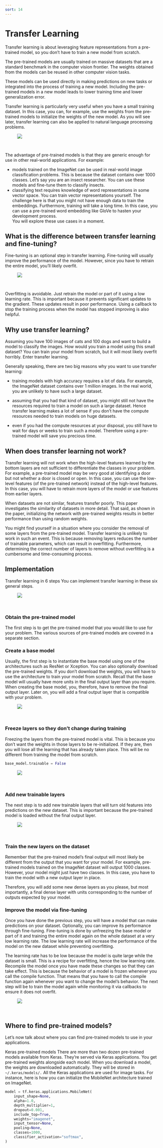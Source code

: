 ```yaml
---
sort: 14
---
```


# Transfer Learning

Transfer learning is about leveraging feature representations from a pre-trained model, so you don’t have to train a new model from scratch. 

The pre-trained models are usually trained on massive datasets that are a standard benchmark in the computer vision frontier. The weights obtained from the models can be reused in other computer vision tasks. 

These models can be used directly in making predictions on new tasks or integrated into the process of training a new model. Including the pre-trained models in a new model leads to lower training time and lower generalization error.  

Transfer learning is particularly very useful when you have a small training dataset. In this case, you can, for example, use the weights from the pre-trained models to initialize the weights of the new model. As you will see later, transfer learning can also be applied to natural language processing problems. 

<figure>
    <img src=".\assets\TransferLearning\Transfer-learning-idea.jpg" />
</figure>
<br>

The advantage of pre-trained models is that they are generic enough for use in other real-world applications. For example:

- models trained on the ImageNet can be used in real-world image classification problems. This is because the dataset contains over 1000 classes. Let’s say you are an insect researcher. You can use these models and fine-tune them to classify insects. 
- classifying text requires knowledge of word representations in some vector space. You can train vector representations yourself. The challenge here is that you might not have enough data to train the embeddings. Furthermore, training will take a long time. In this case, you can use a pre-trained word embedding like GloVe to hasten your development process.  
You will explore these use cases in a moment.

## What is the difference between transfer learning and fine-tuning?
Fine-tuning is an optional step in transfer learning. Fine-tuning will usually improve the performance of the model. However, since you have to retrain the entire model, you’ll likely overfit. 

<figure>
    <img src=".\assets\TransferLearning\Transfer-learning-vs-fine-tuning.png" />
</figure>
<br>

Overfitting is avoidable. Just retrain the model or part of it using a low learning rate. This is important because it prevents significant updates to the gradient. These updates result in poor performance. Using a callback to stop the training process when the model has stopped improving is also helpful. 

## Why use transfer learning?
Assuming you have 100 images of cats and 100 dogs and want to build a model to classify the images. How would you train a model using this small dataset? You can train your model from scratch, but it will most likely overfit horribly. Enter transfer learning. 

Generally speaking, there are two big reasons why you want to use transfer learning:

- training models with high accuracy requires a lot of data. For example, the ImageNet dataset contains over 1 million images. In the real world, you are unlikely to have such a large dataset. 

- assuming that you had that kind of dataset, you might still not have the resources required to train a model on such a large dataset. Hence transfer learning makes a lot of sense if you don’t have the compute resources needed to train models on huge datasets. 

- even if you had the compute resources at your disposal, you still have to wait for days or weeks to train such a model. Therefore using a pre-trained model will save you precious time. 

## When does transfer learning not work?
Transfer learning will not work when the high-level features learned by the bottom layers are not sufficient to differentiate the classes in your problem. For example, a pre-trained model may be very good at identifying a door but not whether a door is closed or open. In this case, you can use the low-level features (of the pre-trained network) instead of the high-level features. In this case, you will have to retrain more layers of the model or use features from earlier layers. 

When datasets are not similar, features transfer poorly. This paper investigates the similarity of datasets in more detail. That said, as shown in the paper, initializing the network with pre-trained weights results in better performance than using random weights. 

You might find yourself in a situation where you consider the removal of some layers from the pre-trained model. Transfer learning is unlikely to work in such an event. This is because removing layers reduces the number of trainable parameters, which can result in overfitting.  Furthermore, determining the correct number of layers to remove without overfitting is a cumbersome and time-consuming process. 

## Implementation

Transfer learning in 6 steps
You can implement transfer learning in these six general steps. 

<figure>
    <img src=".\assets\TransferLearning\Transfer-learning-steps-2.png" />
</figure>
<br>

### Obtain the pre-trained model
The first step is to get the pre-trained model that you would like to use for your problem. The various sources of pre-trained models are covered in a separate section. 

### Create a base model
Usually, the first step is to instantiate the base model using one of the architectures such as ResNet or Xception. You can also optionally download the pre-trained weights. If you don’t download the weights, you will have to use the architecture to train your model from scratch. Recall that the base model will usually have more units in the final output layer than you require. When creating the base model, you, therefore, have to remove the final output layer. Later on, you will add a final output layer that is compatible with your problem. 

<figure>
    <img src=".\assets\TransferLearning\Transfer-learning-base-model.jpg" />
</figure>
<br>

### Freeze layers so they don’t change during training
Freezing the layers from the pre-trained model is vital. This is because you don’t want the weights in those layers to be re-initialized. If they are, then you will lose all the learning that has already taken place. This will be no different from training the model from scratch. 
```python
base_model.trainable = False
```
<figure>
    <img src=".\assets\TransferLearning\Fine-tuning-pretrained-network.png" />
</figure>
<br>

### Add new trainable layers 
The next step is to add new trainable layers that will turn old features into predictions on the new dataset. This is important because the pre-trained model is loaded without the final output layer. 

<figure>
    <img src=".\assets\TransferLearning\New-trainable-layers.png" />
</figure>
<br>

### Train the new layers on the dataset
Remember that the pre-trained model’s final output will most likely be different from the output that you want for your model. For example, pre-trained models trained on the ImageNet dataset will output 1000 classes. However, your model might just have two classes. In this case, you have to train the model with a new output layer in place. 

Therefore, you will add some new dense layers as you please, but most importantly, a final dense layer with units corresponding to the number of outputs expected by your model. 

### Improve the model via fine-tuning
Once you have done the previous step, you will have a model that can make predictions on your dataset. Optionally, you can improve its performance through fine-tuning. Fine-tuning is done by unfreezing the base model or part of it and training the entire model again on the whole dataset at a very low learning rate. The low learning rate will increase the performance of the model on the new dataset while preventing overfitting. 

The learning rate has to be low because the model is quite large while the dataset is small. This is a recipe for overfitting, hence the low learning rate. Recompile the model once you have made these changes so that they can take effect. This is because the behavior of a model is frozen whenever you call the compile function. That means that you have to call the compile function again whenever you want to change the model’s behavior. The next step will be to train the model again while monitoring it via callbacks to ensure it does not overfit.

<figure>
    <img src=".\assets\TransferLearning\Freeze-layers.png" />
</figure>
<br> 

## Where to find pre-trained models?
Let’s now talk about where you can find pre-trained models to use in your applications. 

Keras pre-trained models
There are more than two dozen pre-trained models available from Keras. They’re served via Keras applications. You get pre-trained weights alongside each model. When you download a model, the weights are downloaded automatically. They will be stored in `~/.keras/models/.` All the Keras applications are used for image tasks. For instance, here is how you can initialize the MobileNet architecture trained on ImageNet. 

```python
model = tf.keras.applications.MobileNet(
    input_shape=None,
    alpha=1.0,
    depth_multiplier=1,
    dropout=0.001,
    include_top=True,
    weights="imagenet",
    input_tensor=None,
    pooling=None,
    classes=1000,
    classifier_activation="softmax",
)
```

